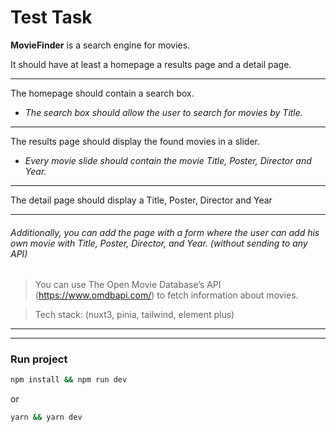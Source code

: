 # Test Task

**MovieFinder** is a search engine for movies.

It should have at least a homepage a results page and a detail page.

----

The homepage should contain a search box.
- *The search box should allow the user to search for movies by Title.*

----

The results page should display the found movies in a slider.
- *Every movie slide should contain the movie Title, Poster, Director and Year.*

---

The detail page should display a Title, Poster, Director and Year

---

###### *Additionally, you can add the page with a form where the user can add his own movie with Title, Poster, Director, and Year. (without sending to any API)*

> You can use The Open Movie Database’s API (https://www.omdbapi.com/) to fetch information about movies.

> Tech stack: (nuxt3, pinia, tailwind, element plus)

---
---
### Run project
```bash
npm install && npm run dev
```
or
```bash
yarn && yarn dev
```